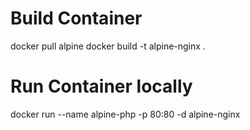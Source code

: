 # Build Container

docker pull alpine
docker build -t alpine-nginx .

# Run Container locally

docker run --name alpine-php -p 80:80 -d alpine-nginx